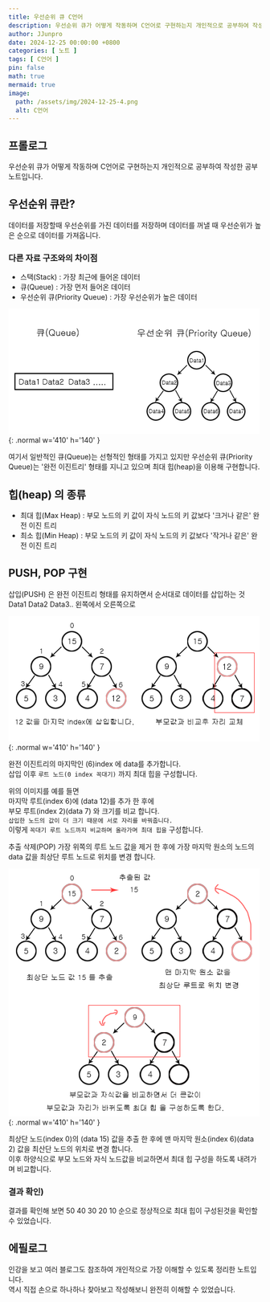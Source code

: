 ```yaml
---
title: 우선순위 큐 C언어
description: 우선순위 큐가 어떻게 작동하며 C언어로 구현하는지 개인적으로 공부하여 작성한 공부 노트
author: JJunpro
date: 2024-12-25 00:00:00 +0800
categories: [ 노트 ]
tags: [ C언어 ]
pin: false
math: true
mermaid: true
image:
  path: /assets/img/2024-12-25-4.png
  alt: C언어  
---
```


## 프롤로그

우선순위 큐가 어떻게 작동하며 C언어로 구현하는지 개인적으로 공부하여 작성한 공부 노트입니다.

## 우선순위 큐란?

데이터를 저장할때 우선순위를 가진 데이터를 저장하며 데이터를 꺼낼 때 우선순위가 높은 순으로 데이터를 가져옵니다.

### 다른 자료 구조와의 차이점

- 스택(Stack) : 가장 최근에 들어온 데이터
- 큐(Queue) : 가장 먼저 들어온 데이터
- 우선순위 큐(Priority Queue) : 가장 우선순위가 높은 데이터

![다른 자료 구조와의 차이점](/assets/img/2024-12-25-1.png){: .normal w='410' h='140' }

여기서 일반적인 큐(Queue)는 선형적인 형태를 가지고 있지만 우선순위 큐(Priority Queue)는 '완전 이진트리' 형태를 지니고 있으며 최대 힙(heap)을 이용해 구현합니다.

## 힙(heap) 의 종류

- 최대 힙(Max Heap) : 부모 노드의 키 값이 자식 노드의 키 값보다 '크거나 같은' 완전 이진 트리
- 최소 힙(Min Heap) : 부모 노드의 키 값이 자식 노드의 키 값보다 '작거나 같은' 완전 이진 트리

## PUSH, POP 구현

삽입(PUSH) 은 완전 이진트리 형태를 유지하면서 순서대로 데이터를 삽입하는 것 Data1 Data2 Data3.. 왼쪽에서 오른쪽으로

![다른 자료 구조와의 차이점](/assets/img/2024-12-25-2.png){: .normal w='410' h='140' }

완전 이진트리의 마지막인 (6)index 에 data를 추가합니다.  
삽입 이후 `루트 노드(0 index 꼭대기)` 까지 최대 힙을 구성합니다.

위의 이미지를 예를 들면  
마지막 루트(index 6)에 (data 12)를 추가 한 후에  
부모 루트(index 2)(data 7) 와 크기를 비교 합니다.   
`삽입한 노드의 값이 더 크기 때문에 서로 자리를 바꿔줍니다.`    
이렇게 `꼭대기 루트 노드까지 비교하며 올라가며 최대 힙을` 구성합니다.

<script src="https://gist.github.com/alalstjr/2239515e091d33fe3e2db59386f299f5.js"></script>

추출 삭제(POP) 가장 위쪽의 루트 노드 값을 제거 한 후에 가장 마지막 원소의 노드의 data 값을 최상단 루트 노드로 위치를 변경 합니다.

![다른 자료 구조와의 차이점](/assets/img/2024-12-25-3.png){: .normal w='410' h='140' }

최상단 노드(index 0)의 (data 15) 값을 추출 한 후에 맨 마지막 원소(index 6)(data 2) 값을 최산단 노드의 위치로 변경 합니다.  
이후 하양식으로 부모 노드와 자식 노드값을 비교하면서 최대 힙 구성을 하도록 내려가며 비교합니다.

### 결과 확인)

<script src="https://gist.github.com/alalstjr/21a7555d9977a5e73f06e005a20a7db1.js"></script>

<script src="https://gist.github.com/alalstjr/221a4c0e7f77a0013a685259a0a53d63.js"></script>

결과를 확인해 보면 50 40 30 20 10 순으로 정상적으로 최대 힙이 구성된것을 확인할 수 있었습니다.  

## 에필로그

인강을 보고 여러 블로그도 참조하여 개인적으로 가장 이해할 수 있도록 정리한 노트입니다.  
역시 직접 손으로 하나하나 찾아보고 작성해보니 완전히 이해할 수 있었습니다.
